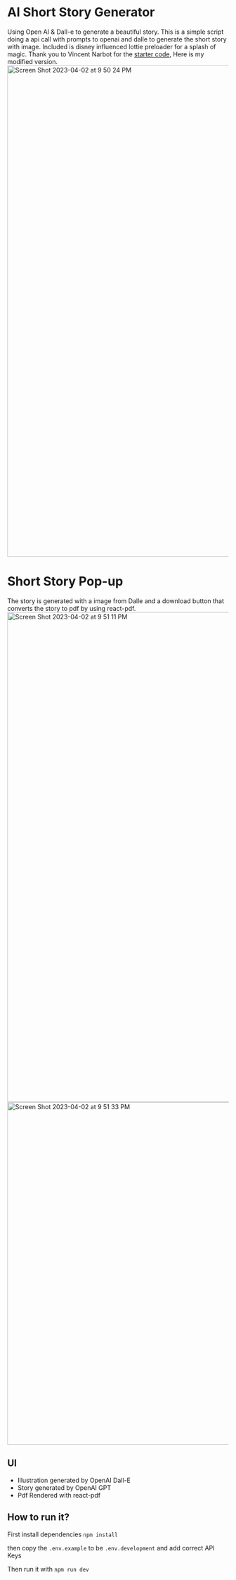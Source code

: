 # AI Short Story Generator

Using Open AI & Dall-e to generate a beautiful story. This is a simple script doing a api call with prompts to openai and dalle to generate the short story with image. Included is disney influenced lottie preloader for a splash of magic. 
Thank you to Vincent Narbot for the [starter code](https://github.com/VincentNarbot/ai-story), Here is my modified version.  
<img width="1117" alt="Screen Shot 2023-04-02 at 9 50 24 PM" src="https://user-images.githubusercontent.com/114783191/229394038-faed15af-f664-44ba-b29b-bb5e7b3305a5.png">

# Short Story Pop-up

The story is generated with a image from Dalle and a download button that converts the story to pdf by using react-pdf. 
<img width="1114" alt="Screen Shot 2023-04-02 at 9 51 11 PM" src="https://user-images.githubusercontent.com/114783191/229394044-0893ab52-8ae5-4415-b9c5-3359cbce5cee.png">
<img width="779" alt="Screen Shot 2023-04-02 at 9 51 33 PM" src="https://user-images.githubusercontent.com/114783191/229394050-444521e9-25ea-4fec-b57c-a2f0cefcd7ad.png">

## UI

- Illustration generated by OpenAI Dall-E
- Story generated by OpenAI GPT
- Pdf Rendered with react-pdf

## How to run it?

First install dependencies
`npm install`

then copy the `.env.example` to be `.env.development` and add correct API Keys

Then run it with
`npm run dev`
